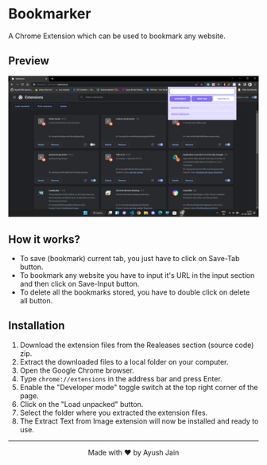 # Bookmarker
A Chrome Extension which can be used to bookmark any website.
## Preview
<img src="ayush.png">

## How it works?
* To save (bookmark) current tab, you just have to click on Save-Tab button.
* To bookmark any website you have to input it's URL in the input section and then click on Save-Input button.
* To delete all the bookmarks stored,  you have to double click on delete all button.
## Installation
1. Download the extension files from the Realeases section (source code) zip.
2. Extract the downloaded files to a local folder on your computer.
3. Open the Google Chrome browser.
4. Type `chrome://extensions` in the address bar and press Enter.
5. Enable the "Developer mode" toggle switch at the top right corner of the page.
6. Click on the "Load unpacked" button.
7. Select the folder where you extracted the extension files.
8. The Extract Text from Image extension will now be installed and ready to use.
<hr>
<p align="center"> Made with ❤️ by Ayush Jain </p>
